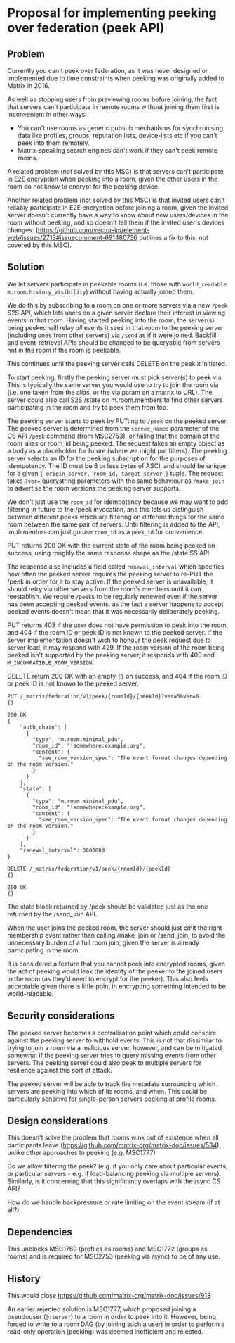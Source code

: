 # Proposal for implementing peeking over federation (peek API)

## Problem

Currently you can't peek over federation, as it was never designed or
implemented due to time constraints when peeking was originally added to Matrix
in 2016.

As well as stopping users from previewing rooms before joining, the fact that
servers can't participate in remote rooms without joining them first is
inconvenient in other ways:

 * You can't use rooms as generic pubsub mechanisms for synchronising data like
   profiles, groups, reputation lists, device-lists etc if you can't peek into
   them remotely.
 * Matrix-speaking search engines can't work if they can't peek remote rooms.

A related problem (not solved by this MSC) is that servers can't participate
in E2E encryption when peeking into a room, given the other users in the
room do not know to encrypt for the peeking device.

Another related problem (not solved by this MSC) is that invited users can't
reliably participate in E2E encryption before joining a room, given the invited
server doesn't currently have a way to know about new users/devices in the room
without peeking, and so doesn't tell them if the invited user's devices changes.
(https://github.com/vector-im/element-web/issues/2713#issuecomment-691480736
outlines a fix to this, not covered by this MSC).

## Solution

We let servers participate in peekable rooms (i.e. those with `world_readable`
`m.room.history_visibility`) without having actually joined them.

We do this by subscribing to a room on one or more servers via a new `/peek`
S2S API, which lets users on a given server declare their interest in viewing
events in that room.  Having started peeking into the room, the server(s)
being peeked will relay *all* events it sees in that room to the peeking
server (including ones from other servers) via `/send` as if it were joined.
Backfill and event-retrieval APIs should be changed to be queryable from
servers not in the room if the room is peekable.

This continues until the peeking server calls DELETE on the peek it initiated.

To start peeking, firstly the peeking server must pick server(s) to peek via.
This is typically the same server you would use to try to join the room via
(i.e. one taken from the alias, or the via param on a matrix.to URL). The
server could also call S2S /state on m.room.members to find other servers
participating in the room and try to peek them from too.

The peeking server starts to peek by PUTting to `/peek` on the peeked server.
The peeked server is determined from the `server_names` parameter of the CS API
`/peek` command (from [MSC2753](https://github.com/matrix-org/matrix-doc/pull/2753)),
or failing that the domain of the room_alias or room_id being peeked.
The request takes an empty object as a body as a placeholder for future (where
we might put filters). The peeking server selects an ID for the peeking
subscription for the purposes of idempotency. The ID must be 8 or less bytes
of ASCII and should be unique for a given `{ origin_server, room_id, target_server }`
tuple. The request takes `?ver=` querystring parameters with the same behaviour
as `/make_join` to advertise the room versions the peeking server supports.

We don't just use the `room_id` for idempotency because we may want to add
filtering in future to the /peek invocation, and this lets us distinguish
between different peeks which are filtering on different things for the
same room between the same pair of servers.  Until filtering is added to the API,
implementors can just go use `room_id` as a `peek_id` for convenience.

PUT returns 200 OK with the current state of the room being peeked on success,
using roughly the same response shape as the /state SS API.

The response also includes a field called `renewal_interval` which specifies
how often the peeked server requires the peeking server to re-PUT the /peek in
order for it to stay active.  If the peeked server is unavailable, it should
retry via other servers from the room's members until it can reestablish.
We require `/peek`s to be regularly renewed even if the server has been accepting
peeked events, as the fact a server happens to accept peeked events doesn't
mean that it was necessarily deliberately peeking.

PUT returns 403 if the user does not have permission to peek into the room,
and 404 if the room ID or peek ID is not known to the peeked server.
If the server implementation doesn't wish to honour the peek request due to
server load, it may respond with 429.  If the room version of the room being
peeked isn't supported by the peeking server, it responds with 400 and
`M_INCOMPATIBLE_ROOM_VERSION`.

DELETE return 200 OK with an empty `{}` on success, and 404 if the room ID or peek ID is
not known to the peeked server.

```
PUT /_matrix/federation/v1/peek/{roomId}/{peekId}?ver=5&ver=6
{}

200 OK
{
    "auth_chain": [
      {
        "type": "m.room.minimal_pdu",
        "room_id": "!somewhere:example.org",
        "content": {
          "see_room_version_spec": "The event format changes depending on the room version."
        }
      }
    ],
    "state": [
      {
        "type": "m.room.minimal_pdu",
        "room_id": "!somewhere:example.org",
        "content": {
          "see_room_version_spec": "The event format changes depending on the room version."
        }
      }
    ],
    "renewal_interval": 3600000
}
```

```
DELETE /_matrix/federation/v1/peek/{roomId}/{peekId}
{}

200 OK
{}
```

The state block returned by /peek should be validated just as the one returned
by the /send_join API.

When the user joins the peeked room, the server should just emit the right
membership event rather than calling /make_join or /send_join, to avoid the
unnecessary burden of a full room join, given the server is already participating
in the room.

It is considered a feature that you cannot peek into encrypted rooms, given
the act of peeking would leak the identity of the peeker to the joined users
in the room (as they'd need to encrypt for the peeker).  This also feels
acceptable given there is little point in encrypting something intended to be
world-readable.

## Security considerations

The peeked server becomes a centralisation point which could conspire against
the peeking server to withhold events.  This is not that dissimilar to trying
to join a room via a malicious server, however, and can be mitigated somewhat
if the peeking server tries to query missing events from other servers.
The peeking server could also peek to multiple servers for resilience against
this sort of attack.

The peeked server will be able to track the metadata surrounding which servers
are peeking into which of its rooms, and when.  This could be particularly
sensitive for single-person servers peeking at profile rooms.

## Design considerations

This doesn't solve the problem that rooms wink out of existence when all
participants leave (https://github.com/matrix-org/matrix-doc/issues/534),
unlike other approaches to peeking (e.g. MSC1777)

Do we allow filtering the peek? (e.g. if you only care about particular
events, or particular servers - e.g. if load-balancing peeking via multiple
servers). Similarly, is it concerning that this significantly overlaps with
the /sync CS API?

How do we handle backpressure or rate limiting on the event stream (if at
all?)

## Dependencies

This unblocks MSC1769 (profiles as rooms) and MSC1772 (groups as rooms)
and is required for MSC2753 (peeking via /sync) to be of any use.

## History

This would close https://github.com/matrix-org/matrix-doc/issues/913

An earlier rejected solution is MSC1777, which proposed joining a pseudouser
(`@:server`) to a room in order to peek into it.  However, being forced to write
to a room DAG (by joining such a user) in order to perform a read-only operation
(peeking) was deemed inefficient and rejected.
